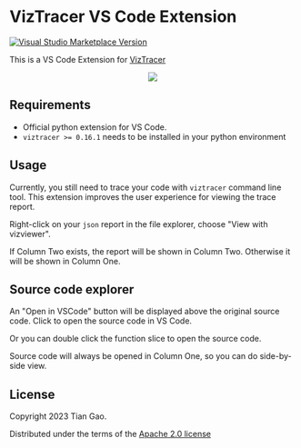 # VizTracer VS Code Extension

[![Visual Studio Marketplace Version](https://img.shields.io/visual-studio-marketplace/v/gaogaotiantian.viztracer-vscode?logo=visual-studio)](https://marketplace.visualstudio.com/items?itemName=gaogaotiantian.viztracer-vscode)


This is a VS Code Extension for [VizTracer](https://github.com/gaogaotiantian/viztracer)

<p align="center">
    <img src="https://github.com/gaogaotiantian/viztracer-vscode/raw/main/assets/demo.gif" />
</p>

## Requirements

* Official python extension for VS Code.
* `viztracer >= 0.16.1` needs to be installed in your python environment

## Usage

Currently, you still need to trace your code with `viztracer` command line tool.
This extension improves the user experience for viewing the trace report.

Right-click on your `json` report in the file explorer, choose "View with vizviewer".

If Column Two exists, the report will be shown in Column Two. Otherwise it will be shown in Column One.

## Source code explorer

An "Open in VSCode" button will be displayed above the original source code. Click to open the source code in VS Code.

Or you can double click the function slice to open the source code.

Source code will always be opened in Column One, so you can do side-by-side view.

## License

Copyright 2023 Tian Gao.

Distributed under the terms of the [Apache 2.0 license](https://github.com/gaogaotiantian/viztracer-vscode/blob/master/LICENSE)
